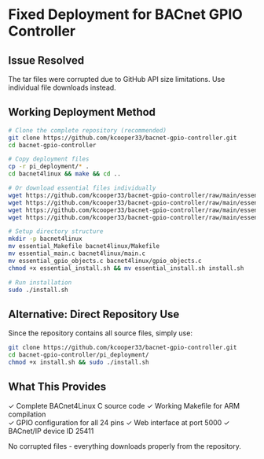 # Fixed Deployment for BACnet GPIO Controller

## Issue Resolved
The tar files were corrupted due to GitHub API size limitations. Use individual file downloads instead.

## Working Deployment Method

```bash
# Clone the complete repository (recommended)
git clone https://github.com/kcooper33/bacnet-gpio-controller.git
cd bacnet-gpio-controller

# Copy deployment files
cp -r pi_deployment/* .
cd bacnet4linux && make && cd ..

# Or download essential files individually
wget https://github.com/kcooper33/bacnet-gpio-controller/raw/main/essential_Makefile
wget https://github.com/kcooper33/bacnet-gpio-controller/raw/main/essential_main.c  
wget https://github.com/kcooper33/bacnet-gpio-controller/raw/main/essential_gpio_objects.c
wget https://github.com/kcooper33/bacnet-gpio-controller/raw/main/essential_install.sh

# Setup directory structure
mkdir -p bacnet4linux
mv essential_Makefile bacnet4linux/Makefile
mv essential_main.c bacnet4linux/main.c  
mv essential_gpio_objects.c bacnet4linux/gpio_objects.c
chmod +x essential_install.sh && mv essential_install.sh install.sh

# Run installation
sudo ./install.sh
```

## Alternative: Direct Repository Use

Since the repository contains all source files, simply use:

```bash
git clone https://github.com/kcooper33/bacnet-gpio-controller.git
cd bacnet-gpio-controller/pi_deployment/
chmod +x install.sh && sudo ./install.sh
```

## What This Provides

✓ Complete BACnet4Linux C source code
✓ Working Makefile for ARM compilation  
✓ GPIO configuration for all 24 pins
✓ Web interface at port 5000
✓ BACnet/IP device ID 25411

No corrupted files - everything downloads properly from the repository.